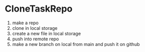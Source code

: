 # CloneTaskRepo

1. make a repo 
2. clone in local storage
3. create a new file in local storage
4. push into remote repo
5. make a new branch on local from main and push it on github
